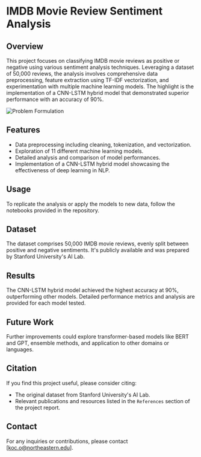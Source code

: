 # IMDB Movie Review Sentiment Analysis

## Overview
This project focuses on classifying IMDB movie reviews as positive or negative using various sentiment analysis techniques. Leveraging a dataset of 50,000 reviews, the analysis involves comprehensive data preprocessing, feature extraction using TF-IDF vectorization, and experimentation with multiple machine learning models. The highlight is the implementation of a CNN-LSTM hybrid model that demonstrated superior performance with an accuracy of 90%.

![Problem Formulation](https://github.com/omerskoc/imdb-sentiment/assets/48410284/5986f766-9e43-4698-b1c3-b3b7d28e738b)

## Features
- Data preprocessing including cleaning, tokenization, and vectorization.
- Exploration of 11 different machine learning models.
- Detailed analysis and comparison of model performances.
- Implementation of a CNN-LSTM hybrid model showcasing the effectiveness of deep learning in NLP.

## Usage
To replicate the analysis or apply the models to new data, follow the notebooks provided in the repository.

## Dataset
The dataset comprises 50,000 IMDB movie reviews, evenly split between positive and negative sentiments. It's publicly available and was prepared by Stanford University's AI Lab.

## Results
The CNN-LSTM hybrid model achieved the highest accuracy at 90%, outperforming other models. Detailed performance metrics and analysis are provided for each model tested.

## Future Work
Further improvements could explore transformer-based models like BERT and GPT, ensemble methods, and application to other domains or languages.

## Citation
If you find this project useful, please consider citing:
- The original dataset from Stanford University's AI Lab.
- Relevant publications and resources listed in the `References` section of the project report.

## Contact
For any inquiries or contributions, please contact [koc.o@northeastern.edu].

